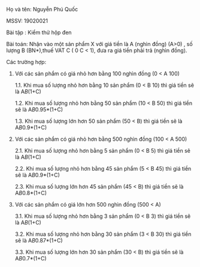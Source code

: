 Họ và tên: Nguyễn Phú Quốc

MSSV: 19020021

Bài tập : Kiểm thử hộp đen

Bài toán: Nhận vào một sản phẩm X với giá tiền là A (nghìn đồng) (A>0) , số lượng B (BN*),thuế
VAT C ( 0  C < 1), đưa ra giá tiền phải trả (nghìn đồng).

Các trường hợp:

1. Với các sản phẩm có giá nhỏ hơn bằng 100 nghìn đồng (0 < A 100)

   1.1. Khi mua số lượng nhỏ hơn bằng 10 sản phẩm (0 < B 10) thì giá tiền sẽ là A*B*(1+C)

   1.2. Khi mua số lượng nhỏ hơn bằng 50 sản phẩm (10 < B 50) thì giá tiền sẽ là A*B*0.95*(1+C)

   1.3. Khi mua số lượng lớn hơn 50 sản phẩm (50 < B) thì giá tiền sẽ là A*B*0.9*(1+C)


2. Với các sản phẩm có giá nhỏ hơn bằng 500 nghìn đồng (100 < A 500)

   2.1. Khi mua số lượng nhỏ hơn bằng 5 sản phẩm (0 <  B 5) thì giá tiền sẽ là A*B*(1+C)

   2.2. Khi mua số lượng nhỏ hơn bằng 45 sản phẩm (5  < B 45) thì giá tiền sẽ là A*B*0.9*(1+C)

   2.3. Khi mua số lượng lớn hơn 45 sản phẩm (45 < B) thì giá tiền sẽ là A*B*0.8*(1+C)


3. Với các sản phẩm có giá lớn hơn 500 nghìn đồng (500 < A)

   3.1. Khi mua số lượng nhỏ hơn bằng 3 sản phẩm (0  < B 3) thì giá tiền sẽ là A*B*(1+C)

   3.2. Khi mua số lượng nhỏ hơn bằng 30 sản phẩm (3  < B 30) thì giá tiền sẽ là A*B*0.87*(1+C)

   3.3. Khi mua số lượng lớn hơn 30 sản phẩm (30 < B) thì giá tiền sẽ là A*B*0.7*(1+C)

